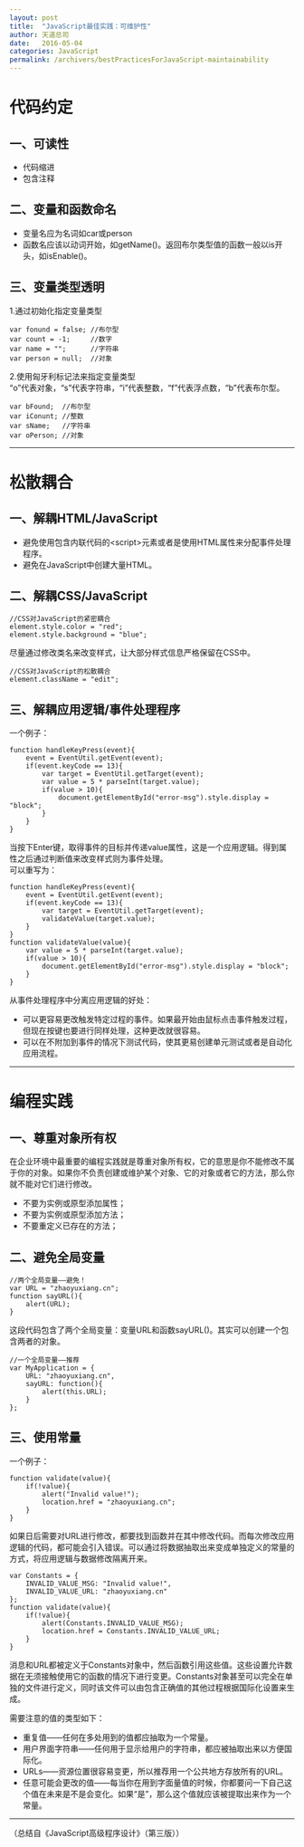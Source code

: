 ```yaml
---
layout: post
title:  "JavaScript最佳实践：可维护性"
author: 天道总司
date:   2016-05-04
categories: JavaScript
permalink: /archivers/bestPracticesForJavaScript-maintainability
---
```


# 代码约定 #

## 一、可读性    

- 代码缩进   
- 包含注释      

## 二、变量和函数命名

- 变量名应为名词如car或person   
- 函数名应该以动词开始，如getName()。返回布尔类型值的函数一般以is开头，如isEnable()。   

## 三、变量类型透明   

1.通过初始化指定变量类型   

    var fonund = false; //布尔型   
    var count = -1;     //数字   
    var name = "";      //字符串   
    var person = null;  //对象

2.使用匈牙利标记法来指定变量类型   
“o”代表对象，“s”代表字符串，“i”代表整数，“f”代表浮点数，“b”代表布尔型。   

    var bFound;  //布尔型
    var iConunt; //整数
    var sName;   //字符串
    var oPerson; //对象

----------

# 松散耦合 #

## 一、解耦HTML/JavaScript

- 避免使用包含内联代码的<script\>元素或者是使用HTML属性来分配事件处理程序。
- 避免在JavaScript中创建大量HTML。   

## 二、解耦CSS/JavaScript   

    //CSS对JavaScript的紧密耦合
    element.style.color = "red";
    element.style.background = "blue";

尽量通过修改类名来改变样式，让大部分样式信息严格保留在CSS中。

    //CSS对JavaScript的松散耦合
    element.className = "edit";

## 三、解耦应用逻辑/事件处理程序   
一个例子：

    function handleKeyPress(event){
    	event = EventUtil.getEvent(event);
    	if(event.keyCode == 13){
    		var target = EventUtil.getTarget(event);
    		var value = 5 * parseInt(target.value);
    		if(value > 10){
    			document.getElementById("error-msg").style.display = "block";
    		}
    	}
    }

当按下Enter键，取得事件的目标并传递value属性，这是一个应用逻辑。得到属性之后通过判断值来改变样式则为事件处理。  
可以重写为：

    function handleKeyPress(event){
    	event = EventUtil.getEvent(event);
    	if(event.keyCode == 13){
    		var target = EventUtil.getTarget(event);
    		validateValue(target.value);
    	}
    }
	function validateValue(value){
		var value = 5 * parseInt(target.value);
    	if(value > 10){
    		document.getElementById("error-msg").style.display = "block";
    	}
	}

从事件处理程序中分离应用逻辑的好处：

- 可以更容易更改触发特定过程的事件。如果最开始由鼠标点击事件触发过程，但现在按键也要进行同样处理，这种更改就很容易。
- 可以在不附加到事件的情况下测试代码，使其更易创建单元测试或者是自动化应用流程。

----------

# 编程实践

## 一、尊重对象所有权   
在企业环境中最重要的编程实践就是尊重对象所有权，它的意思是你不能修改不属于你的对象。如果你不负责创建或维护某个对象、它的对象或者它的方法，那么你就不能对它们进行修改。

- 不要为实例或原型添加属性；
- 不要为实例或原型添加方法；
- 不要重定义已存在的方法；   

## 二、避免全局变量

    //两个全局变量——避免！
    var URL = "zhaoyuxiang.cn";
    function sayURL(){
    	alert(URL);
    }

这段代码包含了两个全局变量：变量URL和函数sayURL()。其实可以创建一个包含两者的对象。

    //一个全局变量——推荐
    var MyApplication = {
    	URL: "zhaoyuxiang.cn",
    	sayURL: function(){
    		alert(this.URL);
    	}
    };

## 三、使用常量   
一个例子：

    function validate(value){
    	if(!value){
    		alert("Invalid value!");
    		location.href = "zhaoyuxiang.cn";
    	}
    }

如果日后需要对URL进行修改，都要找到函数并在其中修改代码。而每次修改应用逻辑的代码，都可能会引入错误。可以通过将数据抽取出来变成单独定义的常量的方式，将应用逻辑与数据修改隔离开来。

    var Constants = {
    	INVALID_VALUE_MSG: "Invalid value!",
    	INVALID_VALUE_URL: "zhaoyuxiang.cn"
    };
    function validate(value){
    	if(!value){
    		alert(Constants.INVALID_VALUE_MSG);
    		location.href = Constants.INVALID_VALUE_URL;
    	}
    }

消息和URL都被定义于Constants对象中，然后函数引用这些值。这些设置允许数据在无须接触使用它的函数的情况下进行变更。Constants对象甚至可以完全在单独的文件进行定义，同时该文件可以由包含正确值的其他过程根据国际化设置来生成。   

需要注意的值的类型如下：

- 重复值——任何在多处用到的值都应抽取为一个常量。
- 用户界面字符串——任何用于显示给用户的字符串，都应被抽取出来以方便国际化。
- URLs——资源位置很容易变更，所以推荐用一个公共地方存放所有的URL。
- 任意可能会更改的值——每当你在用到字面量值的时候，你都要问一下自己这个值在未来是不是会变化。如果“是”，那么这个值就应该被提取出来作为一个常量。   

----------

（总结自《JavaScript高级程序设计》（第三版））